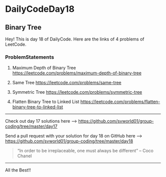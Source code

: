 # DailyCodeDay18

## Binary Tree

Hey! This is day 18 of DailyCode. Here are the links of 4 problems of LeetCode.

### ProblemStatements

1. Maximum Depth of Binary Tree
https://leetcode.com/problems/maximum-depth-of-binary-tree

2. Same Tree
https://leetcode.com/problems/same-tree

3. Symmetric Tree
https://leetcode.com/problems/symmetric-tree

4. Flatten Binary Tree to Linked List
https://leetcode.com/problems/flatten-binary-tree-to-linked-list
-----------------------------------------------------------

Check out day 17 solutions here –>
https://github.com/svworld01/group-coding/tree/master/day17

Send a pull request with your solution for day 18 on GitHub here –>
https://github.com/svworld01/group-coding/tree/master/day18


> “In order to be irreplaceable, one must always be different” – Coco Chanel

-----------------------------------------------------------
All the Best!!
